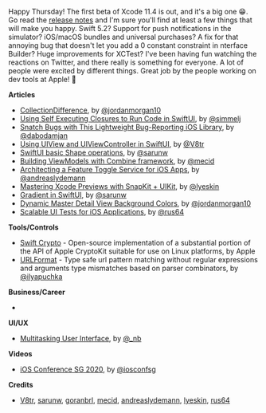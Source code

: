 Happy Thursday! The first beta of Xcode 11.4 is out, and it's a big one 😁. Go read the [release notes](https://developer.apple.com/documentation/xcode_release_notes/xcode_11_4_beta_release_notes) and I'm sure you'll find at least a few things that will make you happy. Swift 5.2? Support for push notifications in the simulator? iOS/macOS bundles and universal purchases? A fix for that annoying bug that doesn't let you add a 0 constant constraint in nterface Builder? Huge improvements for XCTest? I've been having fun watching the reactions on Twitter, and there really is something for everyone. A lot of people were excited by different things. Great job by the people working on dev tools at Apple! 👏

**Articles**

* [CollectionDifference](https://www.swiftjectivec.com/collectiondifference/), by [@jordanmorgan10](https://www.twitter.com/jordanmorgan10)
* [Using Self Executing Closures to Run Code in SwiftUI](https://www.iamsim.me/using-self-executing-closures-to-run-code-in-swiftui/), by [@simmelj](https://twitter.com/simmelj)
* [Snatch Bugs with This Lightweight Bug-Reporting iOS Library](https://infinum.com/the-capsized-eight/snatch-bugs-with-bug-reporting-ios-library), by [@dabodamjan](https://twitter.com/dabodamjan)
* [Using UIView and UIViewController in SwiftUI](https://www.vadimbulavin.com/using-uikit-uiviewcontroller-and-uiview-in-swiftui/), by [@V8tr](https://www.twitter.com/V8tr)
* [SwiftUI basic Shape operations](https://sarunw.com/posts/swiftui-basic-shape-operations/), by [@sarunw](https://twitter.com/sarunw)
* [Building ViewModels with Combine framework](https://swiftwithmajid.com/2020/02/05/building-viewmodels-with-combine-framework/), by [@mecid](https://twitter.com/mecid)
* [Architecting a Feature Toggle Service for iOS Apps](https://andreaslydemann.com/clean-ios-architecture-for-feature-toggling/), by [@andreaslydemann](https://www.twitter.com/andreaslydemann)
* [Mastering Xcode Previews with SnapKit + UIKit](https://medium.com/@lyeskinnikitaalexandrovich/mastering-xcode-previews-with-snapkit-uikit-aa82a146059a), by [@lyeskin](https://twitter.com/lyeskin1)
* [Gradient in SwiftUI](https://sarunw.com/posts/gradient-in-swiftui/), by [@sarunw](https://twitter.com/sarunw)
* [Dynamic Master Detail View Background Colors](https://www.swiftjectivec.com/master-detail-styling/), by [@jordanmorgan10](https://www.twitter.com/jordanmorgan10)
* [Scalable UI Tests for iOS Applications](https://engineering.depop.com/scalable-ui-tests-for-ios-applications-f0a266b2d20c), by [@rus64](https://twitter.com/rus64)

**Tools/Controls**

* [Swift Crypto](https://github.com/apple/swift-crypto) - Open-source implementation of a substantial portion of the API of Apple CryptoKit suitable for use on Linux platforms, by Apple
* [URLFormat](https://github.com/ilyapuchka/URLFormat) - Type safe url pattern matching without regular expressions and arguments type mismatches based on parser combinators, by [@ilyapuchka](https://twitter.com/ilyapuchka)

**Business/Career**

* 

**UI/UX**

* [Multitasking User Interface](https://bou.io/multitasking-user-interface.html), by [@_nb](https://twitter.com/_nb)

**Videos**

* [iOS Conference SG 2020](https://engineers.sg/conference/iosconfsg-2020), by [@iosconfsg](https://twitter.com/iosconfsg)

**Credits**

* [V8tr](https://github.com/V8tr), [sarunw](https://github.com/sarunw), [goranbrl](https://github.com/goranbrl), [mecid](https://github.com/mecid), [andreaslydemann](https://github.com/andreaslydemann), [lyeskin](https://github.com/lyeskin), [rus64](https://github.com/rus64)
